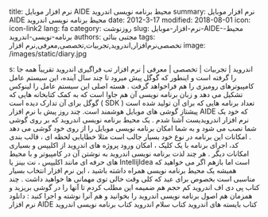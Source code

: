 title: نرم افزار موبایل AIDE  محیط برنامه نویسی اندروید
summary: نرم افزار موبایل AIDE  محیط برنامه نویسی اندروید
date: 2012-3-17
modified: 2018-08-01
icon:  icon-link2
lang: fa
category: روزنوشت
slug: نرم-افزار-موبایل-AIDE-محیط-برنامه-نویسی-اندروید
authors: مجتبی بنائی
tags: تخصصی‌نرم‌افزار,اندروید,تجربیات,تخصصی,معرفی,نرم افزار
image: /images/static/diary.jpg

s: اندروید | تجربیات | تخصصی | معرفی | نرم افزار تب فراگیری اندروید تقریباً همه جا را گرفته است و اینطور که گوگل پیش میرود تا چند سال آینده، این سیستم عامل کامپیوترهای رومیزی را هم فراخواهد گرفت   .  هسته اصلی این سیستم عامل را لینوکس تشکیل می دهد  و زبان برنامه نویسی آن هم جاوا است که به کمک کتابخانه هایی که گوگل برای آن تدارک دیده است ( SDK )  تعداد برنامه هایی که برای آن تولید شده است پیشتاز گوشی های موبایل هوشمند است.  چند روز پیش با نرم افزار AIDE که خود یک نرم افزار اندرویدیست آشنا شدم . یک محیط برنامه نویسی اندروید که بر روی گوشی شما نصب می شود و به شما امکان برنامه نویسی موبایل را از روی خود گوشی می دهد .  امکانات این برنامه در نوع خود بسیار جالب است مثلا خطایابی لحظه ای ، قالب بندی کد، اجرای برنامه با یک کلیک ، امکان ورود پروژه های اندروید از اکلیپس و بسیاری امکانات دیگر .  هر چند لذت برنامه نویسی اندروید به نوشتن آن در کامپیوتر و با محیط های حرفه ای مانند اکلیپس ، نت بینز یا IntellijIdea  است اما بازهم  اگر می خواهید که همیشه یک محیط برنامه نویسی همراه داشته باشید ، این نرم افزار انتخاب بسیار مناسبی است بخصوص برای عید که کلی وقت خالی توی مهمانی ها خواهید داشت .  چند کتاب پی دی اف اندروید کم حجم هم ضمیمه این مطلب کردم تا آنها را در گوشی بریزید و همزمان هم اصول برنامه نویسی اندروید را بخوانید و هم آنرا نوشته و اجرا کنید :   دانلود نرم افزار AIDE    کتاب بایسته های اندروید     کتاب سلام اندروید     کتاب برنامه نویسی اندروید
